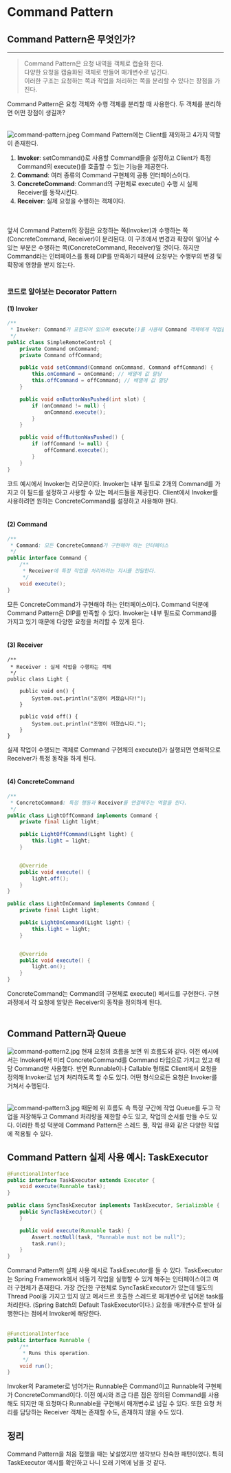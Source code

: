 # Command Pattern

## Command Pattern은 무엇인가?
---
> Command Pattern은 요청 내역을 객체로 캡슐화 한다.   
> 다양한 요청을 캡슐화된 객체로 만들어 매개변수로 넘긴다.  
> 이러한 구조는 요청하는 쪽과 작업을 처리하는 쪽을 분리할 수 있다는 장점을 가진다.  

Command Pattern은 요청 객체와 수행 객체를 분리할 때 사용한다. 두 객체를 분리하면 어떤 장점이 생길까? 
<br></br>

![command-pattern.jpeg](img/command-pattern.jpeg)
Command Pattern에는 Client를 제외하고 4가지 역할이 존재한다.  
1. **Invoker**: setCommand()로 사용할 Command들을 설정하고 Client가 특정 Command의 execute()를 호출할 수 있는 기능을 제공한다.  
2. **Command**: 여러 종류의 Command 구현체의 공통 인터페이스이다.   
3. **ConcreteCommand**: Command의 구현체로 execute() 수행 시 실제 Receiver를 동작시킨다.   
4. **Receiver**: 실제 요청을 수행하는 객체이다.   
<br></br>



앞서 Command Pattern의 장점은 요청하는 쪽(Invoker)과 수행하는 쪽(ConcreteCommand, Receiver)이 분리된다. 
이 구조에서 변경과 확장이 일어날 수 있는 부분은 수행하는 쪽(ConcreteCommand, Receiver)일 것이다. 
하지만 Command라는 인터페이스를 통해 DIP를 만족하기 때문에 요청부는 수행부의 변경 및 확장에 영향을 받지 않는다.
<br></br>

### 코드로 알아보는 Decorator Pattern

#### (1) Invoker
```java
/**
 * Invoker: Command가 포함되어 있으며 execute()를 사용해 Command 객체에게 작업을 요청하게 된다.
 */
public class SimpleRemoteControl {
    private Command onCommand;
    private Command offCommand;

    public void setCommand(Command onCommand, Command offCommand) {
        this.onCommand = onCommand; // 배열에 값 할당
        this.offCommand = offCommand; // 배열에 값 할당
    }

    public void onButtonWasPushed(int slot) {
        if (onCommand != null) {
            onCommand.execute();
        }
    }

    public void offButtonWasPushed() {
        if (offCommand != null) {
            offCommand.execute();
        }
    }
}
```
코드 예시에서 Invoker는 리모콘이다. Invoker는 내부 필드로 2개의 Command를 가지고 이 필드를 설정하고 사용할 수 있는 메서드들을 제공한다. 
Client에서 Invoker를 사용하려면 원하는 ConcreteCommand를 설정하고 사용해야 한다.
<br></br>

#### (2) Command
```java
/**
 * Command: 모든 ConcreteCommand가 구현해야 하는 인터페이스
 */
public interface Command {
    /**
     * Receiver에 특정 작업을 처리하라는 지시를 전달한다.
     */
    void execute();
}
```
모든 ConcreteCommand가 구현해야 하는 인터페이스이다. Command 덕분에 Command Pattern은 DIP를 만족할 수 있다. 
Invoker는 내부 필드로 Command를 가지고 있기 때문에 다양한 요청을 처리할 수 있게 된다.
<br></br>

#### (3) Receiver
```
/**
 * Receiver : 실제 작업을 수행하는 객체
 */
public class Light {

    public void on() {
        System.out.println("조명이 켜졌습니다!");
    }

    public void off() {
        System.out.println("조명이 꺼졌습니다.");
    }
}
```
실제 작업이 수행되는 객체로 Command 구현체의 execute()가 실행되면 연쇄적으로 Receiver가 특정 동작을 하게 된다.
<br></br>

#### (4) ConcreteCommand
```java
/**
 * ConcreteCommand: 특정 행동과 Receiver를 연결해주는 역할을 한다.
 */
public class LightOffCommand implements Command {
    private final Light light;

    public LightOffCommand(Light light) {
        this.light = light;
    }


    @Override
    public void execute() {
        light.off();
    }
}

public class LightOnCommand implements Command {
    private final Light light;

    public LightOnCommand(Light light) {
        this.light = light;
    }


    @Override
    public void execute() {
        light.on();
    }
}
```
ConcreteCommand는 Command의 구현체로 execute() 메서드를 구현한다. 
구현 과정에서 각 요청에 알맞은 Receiver의 동작을 정의하게 된다.
<br></br>

## Command Pattern과 Queue
![command-pattern2.jpg](img/command-pattern2.jpg)
현재 요청의 흐름을 보면 위 흐름도와 같다. 이전 예시에서는 Invoker에서 미리 ConcreteCommand를 Command 타입으로 가지고 있고 해당 Command만 사용했다. 
반면 Runnable이나 Callable 형태로 Client에서 요청을 정의해 Invoker로 넘겨 처리하도록 할 수도 있다. 어떤 형식으로든 요청은 Invoker를 거쳐서 수행된다. 
<br></br>

![command-pattern3.jpg](img/command-pattern3.jpg)
때문에 위 흐름도 속 특정 구간에 작업 Queue를 두고 작업을 저장해두고 Command 처리량을 제한할 수도 있고, 작업의 순서를 만들 수도 있다. 
이러한 특성 덕분에 Command Pattern은 스레드 풀, 작업 큐와 같은 다양한 작업에 적용될 수 있다.

## Command Pattern 실제 사용 예시: TaskExecutor
```java
@FunctionalInterface
public interface TaskExecutor extends Executor {
    void execute(Runnable task);
}

public class SyncTaskExecutor implements TaskExecutor, Serializable {
    public SyncTaskExecutor() {
    }

    public void execute(Runnable task) {
        Assert.notNull(task, "Runnable must not be null");
        task.run();
    }
}
```
Command Pattern의 실제 사용 예시로 TaskExecutor를 들 수 있다. TaskExecutor는 Spring Framework에서 비동기 작업을 실행할 수 있게 해주는 인터페이스이고 여러 구현체가 존재한다. 
가장 간단한 구현체로 SyncTaskExecutor가 있는데 별도의 Thread Pool을 가지고 있지 않고 메서드르 호출한 스레드로 매개변수로 넘어온 task를 처리한다. (Spring Batch의 Default TaskExecutor이다.) 
요청을 매개변수로 받아 실행한다는 점에서 Invoker에 해당한다.
<br></br>

```java
@FunctionalInterface
public interface Runnable {
    /**
     * Runs this operation.
     */
    void run();
}
```
Invoker의 Parameter로 넘어가는 Runnable은 Command이고 Runnable의 구현체가 ConcreteCommand이다. 
이전 예시와 조금 다른 점은 정의된 Command를 사용해도 되지만 매 요청마다 Runnable을 구현해서 매개변수로 넘길 수 있다. 
또한 요청 처리를 담당하는 Receiver 객체는 존재할 수도, 존재하지 않을 수도 있다.

## 정리
Command Pattern을 처음 접했을 때는 낯설었지만 생각보다 친숙한 패턴이었다. 특히 TaskExecutor 예시를 확인하고 나니 오래 기억에 남을 것 같다.


